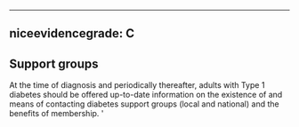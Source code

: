
---
niceevidencegrade: C
---

## Support groups
At the time of diagnosis and periodically thereafter, adults with Type 1 diabetes should be offered up-to-date information on the existence of and means of contacting diabetes support groups (local and national) and the benefits of membership.
'

